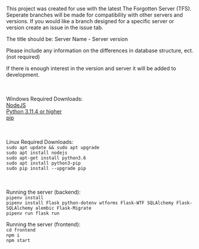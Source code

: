This project was created for use with the latest The Forgotten Server (TFS). Seperate branches will be made for compatibility with other servers and versions. If you would like a branch designed for a specific server or version create an issue in the issue tab. 

The title should be:
Server Name - Server version

Please include any information on the differences in database structure, ect. (not required)

If there is enough interest in the version and server it will be added to development.

<br></br>
Windows Required Downloads: <br>
[NodeJS](https://nodejs.org/en)<br>
[Python 3.11.4 or higher](https://www.python.org/downloads/)<br>
[pip](https://pypi.org/project/pip/#files)


<br></br>
Linux Required Downloads:<br>
`sudo apt update && sudo apt upgrade` <br>
`sudo apt install nodejs`<br>
`sudo apt-get install python3.6`<br>
`sudo apt install python3-pip`<br>
`sudo pip install --upgrade pip`

<br></br>
Running the server (backend):<br>
`pipenv install` <br>
`pipenv install Flask python-dotenv wtforms Flask-WTF SQLAlchemy Flask-SQLAlchemy alembic Flask-Migrate` <br>
`pipenv run flask run`

Running the server (frontend):<br>
`cd frontend`<br>
`npm i`<br>
`npm start`
